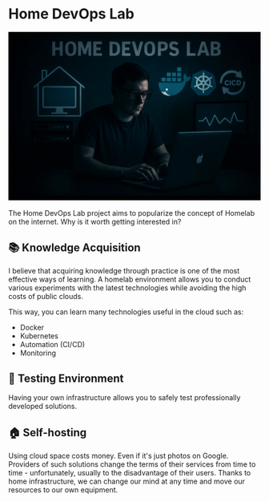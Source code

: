# Home DevOps Lab
<img src="media/homedevops.webp" alt="A man sitting in front of the laptop">

The Home DevOps Lab project aims to popularize the concept of Homelab on the internet. Why is it worth getting interested in?

## 📚 Knowledge Acquisition
I believe that acquiring knowledge through practice is one of the most effective ways of learning. A homelab environment allows you to conduct various experiments with the latest technologies while avoiding the high costs of public clouds.

This way, you can learn many technologies useful in the cloud such as:
* Docker
* Kubernetes
* Automation (CI/CD)
* Monitoring

## 🧪 Testing Environment
Having your own infrastructure allows you to safely test professionally developed solutions.

## 🏠 Self-hosting
Using cloud space costs money. Even if it's just photos on Google. Providers of such solutions change the terms of their services from time to time - unfortunately, usually to the disadvantage of their users. Thanks to home infrastructure, we can change our mind at any time and move our resources to our own equipment.
